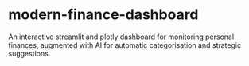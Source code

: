 # modern-finance-dashboard
 An interactive streamlit and plotly dashboard for monitoring personal finances, augmented with AI for automatic categorisation and strategic suggestions. 
